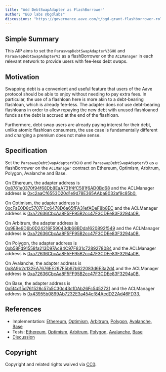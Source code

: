 ```yaml
---
title: "Add DebtSwapAdapter as FlashBorrower"
author: "BGD labs @bgdlabs"
discussions: "https://governance.aave.com/t/bgd-grant-flashborrower-role-to-debtswapadapter-s/14595"
---
```


## Simple Summary

This AIP aims to set the `ParaswapDebtSwapAdapterV3GHO` and `ParaswapDebtSwapAdapterV3` as a flashBorrower on the `ACLManager` in each relevant network to provide users with fee-less debt swaps.

## Motivation

Swapping debt is a convenient and useful feature that users of the Aave protocol should be able to enjoy without needing to pay extra fees. In particular, the use of a flashloan here is more akin to a debt-bearing flashloan, which is already fee-less. The adapter does not use debt-bearing flashloans in order to allow repaying the new debt with unused flashloaned funds as the debt is accrued at the end of the flashloan.

Furthermore, debt swap users are already paying interest for their debt, unlike atomic flashloan consumers, the use case is fundamentally different and charging a premium does not make sense.

## Specification

Set the `ParaswapDebtSwapAdapterV3GHO` and `ParaswapDebtSwapAdapterV3` as a flashBorrower on the `ACLManager` contract on Ethereum, Optimism, Arbitrum, Polygon, Avalanche and Base.

On Ethereum, the adapter address is [0x8761e0370f94f68Db8EaA731f4fC581f6AD0Bd68](https://etherscan.io/address/0x8761e0370f94f68Db8EaA731f4fC581f6AD0Bd68) and the ACLManager address is [0xc2aaCf6553D20d1e9d78E365AAba8032af9c85b0.](https://etherscan.io/address/0xc2aaCf6553D20d1e9d78E365AAba8032af9c85b0)

On Optimism, the adapter address is [0xcFaE0D8c5707FCc6478D6a65fFA31efADeF8b8EC](https://optimistic.etherscan.io/address/0xcFaE0D8c5707FCc6478D6a65fFA31efADeF8b8EC) and the ACLManager address is [0xa72636CbcAa8F5FF95B2cc47F3CDEe83F3294a0B.](https://optimistic.etherscan.io/address/0xa72636CbcAa8F5FF95B2cc47F3CDEe83F3294a0B)

On Arbitrum, the adapter address is [0x9E8e9D6b0D24216F59043db68BDda1620892f549](https://arbiscan.io/address/0x9E8e9D6b0D24216F59043db68BDda1620892f549) and the ACLManager address is [0xa72636CbcAa8F5FF95B2cc47F3CDEe83F3294a0B.](https://arbiscan.io/address/0xa72636CbcAa8F5FF95B2cc47F3CDEe83F3294a0B)

On Polygon, the adapter address is [0xb58Fd91558fa213D97Ac94C97F831c7289278084](https://polygonscan.com/address/0xb58Fd91558fa213D97Ac94C97F831c7289278084) and the ACLManager address is [0xa72636CbcAa8F5FF95B2cc47F3CDEe83F3294a0B.](https://polygonscan.com/address/0xa72636CbcAa8F5FF95B2cc47F3CDEe83F3294a0B)

On Avalanche, the adapter address is [0x8A9b2c132EA7676EE267F5b97b622083d6E3a2d4](https://snowtrace.io/address/0x8A9b2c132EA7676EE267F5b97b622083d6E3a2d4) and the ACLManager address is [0xa72636CbcAa8F5FF95B2cc47F3CDEe83F3294a0B.](https://snowtrace.io/address/0xa72636CbcAa8F5FF95B2cc47F3CDEe83F3294a0B)

On Base, the adapter address is [0x5f4d15d761528c57a5C30c43c1DAb26Fc5452731](https://basescan.org/address/0x5f4d15d761528c57a5C30c43c1DAb26Fc5452731) and the ACLManager address is
[0x43955b0899Ab7232E3a454cf84AedD22Ad46FD33.](https://basescan.org/address/0x43955b0899Ab7232E3a454cf84AedD22Ad46FD33)

## References

- Implementation: [Ethereum](https://github.com/bgd-labs/aave-proposals/blob/918a2f447d9b07abf79b96babdb52a8dc0f85e17/src/20230809_AaveV3_Multi_AddDebtSwapAdapterAsFlashBorrower/AaveV3_Ethereum_AddDebtSwapAdapterAsFlashBorrower_20230809.sol), [Optimism](https://github.com/bgd-labs/aave-proposals/blob/918a2f447d9b07abf79b96babdb52a8dc0f85e17/src/20230809_AaveV3_Multi_AddDebtSwapAdapterAsFlashBorrower/AaveV3_Optimism_AddDebtSwapAdapterAsFlashBorrower_20230809.sol), [Arbitrum](https://github.com/bgd-labs/aave-proposals/blob/918a2f447d9b07abf79b96babdb52a8dc0f85e17/src/20230809_AaveV3_Multi_AddDebtSwapAdapterAsFlashBorrower/AaveV3_Arbitrum_AddDebtSwapAdapterAsFlashBorrower_20230809.sol), [Polygon](https://github.com/bgd-labs/aave-proposals/blob/918a2f447d9b07abf79b96babdb52a8dc0f85e17/src/20230809_AaveV3_Multi_AddDebtSwapAdapterAsFlashBorrower/AaveV3_Polygon_AddDebtSwapAdapterAsFlashBorrower_20230809.sol), [Avalanche](https://github.com/bgd-labs/aave-proposals/blob/918a2f447d9b07abf79b96babdb52a8dc0f85e17/src/20230809_AaveV3_Multi_AddDebtSwapAdapterAsFlashBorrower/AaveV3_Avalanche_AddDebtSwapAdapterAsFlashBorrower_20230809.sol), [Base](https://github.com/bgd-labs/aave-proposals/blob/918a2f447d9b07abf79b96babdb52a8dc0f85e17/src/20230809_AaveV3_Multi_AddDebtSwapAdapterAsFlashBorrower/AaveV3_Base_AddDebtSwapAdapterAsFlashBorrower_20230809.sol)
- Tests: [Ethereum](https://github.com/bgd-labs/aave-proposals/blob/918a2f447d9b07abf79b96babdb52a8dc0f85e17/src/20230809_AaveV3_Multi_AddDebtSwapAdapterAsFlashBorrower/AaveV3_Ethereum_AddDebtSwapAdapterAsFlashBorrower_20230809.t.sol), [Optimism](https://github.com/bgd-labs/aave-proposals/blob/918a2f447d9b07abf79b96babdb52a8dc0f85e17/src/20230809_AaveV3_Multi_AddDebtSwapAdapterAsFlashBorrower/AaveV3_Optimism_AddDebtSwapAdapterAsFlashBorrower_20230809.t.sol), [Arbitrum](https://github.com/bgd-labs/aave-proposals/blob/918a2f447d9b07abf79b96babdb52a8dc0f85e17/src/20230809_AaveV3_Multi_AddDebtSwapAdapterAsFlashBorrower/AaveV3_Arbitrum_AddDebtSwapAdapterAsFlashBorrower_20230809.t.sol), [Polygon](https://github.com/bgd-labs/aave-proposals/blob/918a2f447d9b07abf79b96babdb52a8dc0f85e17/src/20230809_AaveV3_Multi_AddDebtSwapAdapterAsFlashBorrower/AaveV3_Polygon_AddDebtSwapAdapterAsFlashBorrower_20230809.t.sol), [Avalanche](https://github.com/bgd-labs/aave-proposals/blob/918a2f447d9b07abf79b96babdb52a8dc0f85e17/src/20230809_AaveV3_Multi_AddDebtSwapAdapterAsFlashBorrower/AaveV3_Avalanche_AddDebtSwapAdapterAsFlashBorrower_20230809.t.sol), [Base](https://github.com/bgd-labs/aave-proposals/blob/918a2f447d9b07abf79b96babdb52a8dc0f85e17/src/20230809_AaveV3_Multi_AddDebtSwapAdapterAsFlashBorrower/AaveV3_Base_AddDebtSwapAdapterAsFlashBorrower_20230809.t.sol)
- [Discussion](https://governance.aave.com/t/bgd-grant-flashborrower-role-to-debtswapadapter-s/14595)

## Copyright

Copyright and related rights waived via [CC0](https://creativecommons.org/publicdomain/zero/1.0/).
